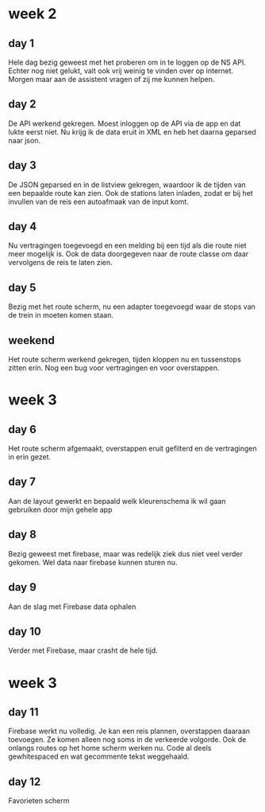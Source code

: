 # week 2
## day 1
Hele dag bezig geweest met het proberen om in te loggen op de NS API. Echter nog niet gelukt, valt ook vrij weinig te vinden over op internet.
Morgen maar aan de assistent vragen of zij me kunnen helpen.

## day 2
De API werkend gekregen. Moest inloggen op de API via de app en dat lukte eerst niet. Nu krijg ik de data eruit in XML en heb het daarna geparsed naar json.

## day 3
De JSON geparsed en in de listview gekregen, waardoor ik de tijden van een bepaalde route kan zien. Ook de stations laten inladen, zodat er bij het invullen van de reis een autoafmaak van de input komt.

## day 4
Nu vertragingen toegevoegd en een melding bij een tijd als die route niet meer mogelijk is. Ook de data doorgegeven naar de route classe om daar vervolgens de reis te laten zien.

## day 5
Bezig met het route scherm, nu een adapter toegevoegd waar de stops van de trein in moeten komen staan.

## weekend
Het route scherm werkend gekregen, tijden kloppen nu en tussenstops zitten erin. Nog een bug voor vertragingen en voor overstappen.

#  week 3
## day 6
Het route scherm afgemaakt, overstappen eruit gefilterd en de vertragingen in erin gezet.

## day 7
Aan de layout gewerkt en bepaald welk kleurenschema ik wil gaan gebruiken door mijn gehele app

## day 8
Bezig geweest met firebase, maar was redelijk ziek dus niet veel verder gekomen. Wel data naar firebase kunnen sturen nu.

## day 9
Aan de slag met Firebase data ophalen

## day 10
Verder met Firebase, maar crasht de hele tijd.

# week 3

## day 11
Firebase werkt nu volledig. Je kan een reis plannen, overstappen daaraan toevoegen. Ze komen alleen nog soms in de verkeerde volgorde.
Ook de onlangs routes op het home scherm werken nu. 
Code al deels gewhitespaced en wat gecommente tekst weggehaald.

## day 12
Favorieten scherm
